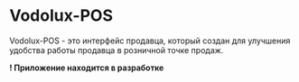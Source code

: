 # Vodolux-POS

Vodolux-POS - это интерфейс продавца, который создан для улучшения удобства работы продавца в розничной точке продаж.

**! Приложение находится в разработке**